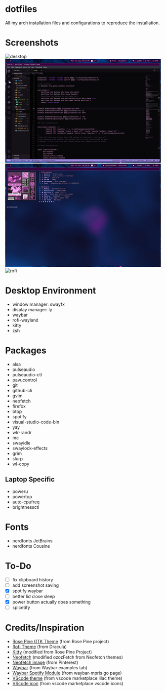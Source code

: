# dotfiles
All my arch installation files and configurations to reproduce the installation.

# Screenshots
![desktop](screenshots/multipannel.png)
![vscode](screenshots/vscode.png)
![neofetch](screenshots/neofetch.png)
![rofi](screenshots/rofi.png)

# Desktop Environment
* window manager: swayfx
* display manager: ly
* waybar
* rofi-wayland
* kitty 
* zsh

# Packages
* alsa
* pulseaudio
* pulseaudio-ctl
* pavucontrol
* git
* github-cli
* gvim
* neofetch
* firefox
* btop
* spotify
* visual-studio-code-bin
* yay
* wlr-randr
* mc
* swayidle
* swaylock-effects
* grim
* slurp
* wl-copy

## Laptop Specific
* poweru
* powertop
* auto-cpufreq
* brightnessctl

# Fonts
* nerdfonts JetBrains
* nerdfonts Cousine

# To-Do
- [ ] fix clipboard history
- [ ] add screenshot saving
- [x] spotify waybar
- [ ] better lid close sleep
- [x] power button actually does something
- [ ] spicetify

# Credits/Inspiration
* [Rose Pine GTK Theme](https://github.com/rose-pine/gtk) (from Rose Pine project)
* [Rofi Theme](https://draculatheme.com/rofi) (from Dracula)
* [Kitty](https://github.com/rose-pine/kitty) (modified from Rose Pine Project)
* [Neofetch](https://github.com/Chick2D/neofetch-themes) (modified ozozFetch from Neofetch themes)
* [Neofetch image](https://pin.it/mn5PhYTWz) (from Pinterest)
* [Waybar](https://github.com/lgaboury/Sway-Waybar-Install-Script) (from Waybar examples tab)
* [Waybar Spotify Module](https://pkg.go.dev/git.hrfee.pw/hrfee/waybar-mpris) (from waybar-mpris go page)
* [VScode theme](https://marketplace.visualstudio.com/items?itemName=shubham-saudolla.lilac) (from vscode marketplace lilac theme)
* [VScode icon](https://marketplace.visualstudio.com/items?itemName=vscode-icons-team.vscode-icons) (from vscode marketplace vscode icons)